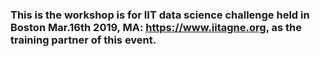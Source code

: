 ### This is the workshop is for IIT data science challenge held in Boston Mar.16th 2019, MA: https://www.iitagne.org, as the training partner of this event.  
